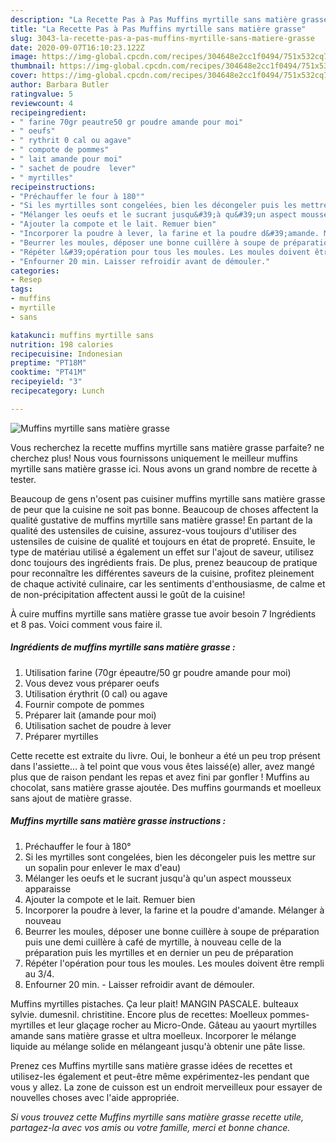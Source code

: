 ```yaml
---
description: "La Recette Pas à Pas Muffins myrtille sans matière grasse"
title: "La Recette Pas à Pas Muffins myrtille sans matière grasse"
slug: 3043-la-recette-pas-a-pas-muffins-myrtille-sans-matiere-grasse
date: 2020-09-07T16:10:23.122Z
image: https://img-global.cpcdn.com/recipes/304648e2cc1f0494/751x532cq70/muffins-myrtille-sans-matiere-grasse-photo-principale-de-la-recette.jpg
thumbnail: https://img-global.cpcdn.com/recipes/304648e2cc1f0494/751x532cq70/muffins-myrtille-sans-matiere-grasse-photo-principale-de-la-recette.jpg
cover: https://img-global.cpcdn.com/recipes/304648e2cc1f0494/751x532cq70/muffins-myrtille-sans-matiere-grasse-photo-principale-de-la-recette.jpg
author: Barbara Butler
ratingvalue: 5
reviewcount: 4
recipeingredient:
- " farine 70gr peautre50 gr poudre amande pour moi"
- " oeufs"
- " rythrit 0 cal ou agave"
- " compote de pommes"
- " lait amande pour moi"
- " sachet de poudre  lever"
- " myrtilles"
recipeinstructions:
- "Préchauffer le four à 180°"
- "Si les myrtilles sont congelées, bien les décongeler puis les mettre sur un sopalin pour enlever le max d&#39;eau)"
- "Mélanger les oeufs et le sucrant jusqu&#39;à qu&#39;un aspect mousseux apparaisse"
- "Ajouter la compote et le lait. Remuer bien"
- "Incorporer la poudre à lever, la farine et la poudre d&#39;amande. Mélanger à nouveau"
- "Beurrer les moules, déposer une bonne cuillère à soupe de préparation puis une demi cuillère à café de myrtille, à nouveau celle de la préparation puis les myrtilles et en dernier un peu de préparation"
- "Répéter l&#39;opération pour tous les moules. Les moules doivent être rempli au 3/4."
- "Enfourner 20 min. Laisser refroidir avant de démouler."
categories:
- Resep
tags:
- muffins
- myrtille
- sans

katakunci: muffins myrtille sans 
nutrition: 198 calories
recipecuisine: Indonesian
preptime: "PT18M"
cooktime: "PT41M"
recipeyield: "3"
recipecategory: Lunch

---
```



![Muffins myrtille sans matière grasse](https://img-global.cpcdn.com/recipes/304648e2cc1f0494/751x532cq70/muffins-myrtille-sans-matiere-grasse-photo-principale-de-la-recette.jpg)

Vous recherchez la recette muffins myrtille sans matière grasse parfaite? ne cherchez plus! Nous vous fournissons uniquement le meilleur muffins myrtille sans matière grasse ici. Nous avons un grand nombre de recette à tester.

Beaucoup de gens n'osent pas cuisiner muffins myrtille sans matière grasse de peur que la cuisine ne soit pas bonne. Beaucoup de choses affectent la qualité gustative de muffins myrtille sans matière grasse! En partant de la qualité des ustensiles de cuisine, assurez-vous toujours d'utiliser des ustensiles de cuisine de qualité et toujours en état de propreté. Ensuite, le type de matériau utilisé a également un effet sur l'ajout de saveur, utilisez donc toujours des ingrédients frais. De plus, prenez beaucoup de pratique pour reconnaître les différentes saveurs de la cuisine, profitez pleinement de chaque activité culinaire, car les sentiments d'enthousiasme, de calme et de non-précipitation affectent aussi le goût de la cuisine!

<!--inarticleads1-->

À cuire muffins myrtille sans matière grasse tue avoir besoin 7 Ingrédients et 8 pas. Voici comment vous faire il.

##### Ingrédients de muffins myrtille sans matière grasse :

1. Utilisation  farine (70gr épeautre/50 gr poudre amande pour moi)
1. Vous devez vous préparer  oeufs
1. Utilisation  érythrit (0 cal) ou agave
1. Fournir  compote de pommes
1. Préparer  lait (amande pour moi)
1. Utilisation  sachet de poudre à lever
1. Préparer  myrtilles


Cette recette est extraite du livre. Oui, le bonheur a été un peu trop présent dans l&#39;assiette… à tel point que vous vous êtes laissé(e) aller, avez mangé plus que de raison pendant les repas et avez fini par gonfler ! Muffins au chocolat, sans matière grasse ajoutée. Des muffins gourmands et moelleux sans ajout de matière grasse. 

<!--inarticleads2-->

##### Muffins myrtille sans matière grasse instructions :

1. Préchauffer le four à 180°
1. Si les myrtilles sont congelées, bien les décongeler puis les mettre sur un sopalin pour enlever le max d&#39;eau)
1. Mélanger les oeufs et le sucrant jusqu&#39;à qu&#39;un aspect mousseux apparaisse
1. Ajouter la compote et le lait. Remuer bien
1. Incorporer la poudre à lever, la farine et la poudre d&#39;amande. Mélanger à nouveau
1. Beurrer les moules, déposer une bonne cuillère à soupe de préparation puis une demi cuillère à café de myrtille, à nouveau celle de la préparation puis les myrtilles et en dernier un peu de préparation
1. Répéter l&#39;opération pour tous les moules. Les moules doivent être rempli au 3/4.
1. Enfourner 20 min. - Laisser refroidir avant de démouler.


Muffins myrtilles pistaches. Ça leur plait! MANGIN PASCALE. bulteaux sylvie. dumesnil. christitine. Encore plus de recettes: Moelleux pommes-myrtilles et leur glaçage rocher au Micro-Onde. Gâteau au yaourt myrtilles amande sans matière grasse et ultra moelleux. Incorporer le mélange liquide au mélange solide en mélangeant jusqu&#39;à obtenir une pâte lisse. 

<!--inarticleads1-->

<p>
Prenez ces Muffins myrtille sans matière grasse idées de recettes et utilisez-les également et peut-être même expérimentez-les pendant que vous y allez. La zone de cuisson est un endroit merveilleux pour essayer de nouvelles choses avec l'aide appropriée.
</p>

<p>
<i>Si vous trouvez cette Muffins myrtille sans matière grasse recette utile, partagez-la avec vos amis ou votre famille, merci et bonne chance.</i>
</p>

